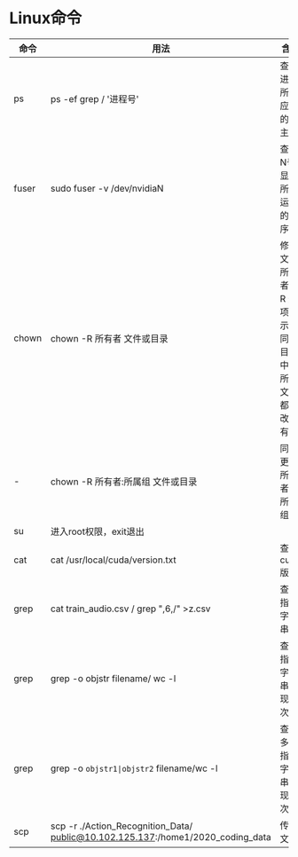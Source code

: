 Linux命令
========
命令|用法|含义
----|----|----
ps|ps -ef grep / '进程号' |查看进程所对应的的宿主
fuser|sudo fuser -v /dev/nvidiaN |查看N号显卡所有运行的程序
chown|chown -R 所有者 文件或目录 |修改文件所有者 -R 选项表示连同子目录中的所有文件都更改所有者 
-|chown -R 所有者:所属组 文件或目录 |同时更改所有者和所属组
su| 进入root权限，exit退出
cat| cat /usr/local/cuda/version.txt |查看cuda版本
grep| cat train_audio.csv / grep ",6,/" >z.csv |查找指定字符串
grep| grep -o objstr filename/ wc -l |查找指定字符串出现的次数
grep| grep -o `objstr1\|objstr2` filename/wc -l |查找多种指定字符串出现的次数
scp |scp -r ./Action_Recognition_Data/ public@10.102.125.137:/home1/2020_coding_data|传输文件
